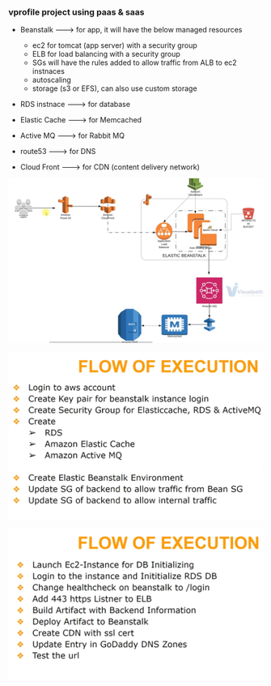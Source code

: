 ### vprofile project using paas & saas
* Beanstalk ---> for app, it will have the below managed resources
    - ec2 for tomcat (app server) with a security group
    - ELB for load balancing with a security group
    - SGs will have the rules added to allow traffic from ALB to ec2 instnaces
    - autoscaling
    - storage (s3 or EFS), can also use custom storage

* RDS instnace ---> for database
* Elastic Cache ---> for Memcached
* Active MQ ---> for Rabbit MQ
* route53 ---> for DNS
* Cloud Front ---> for CDN (content delivery network)

![alt text](screenshots/aws-paas-arch.png)

![alt text](screenshots/execution-flow-part-1.png)

![alt text](screenshots/execution-flow-part-2.png)